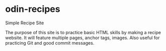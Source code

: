 # odin-recipes
Simple Recipe Site

The purpose of this site is to practice basic HTML
skills by making a recipe website. It will feature
multiple pages, anchor tags, images. Also useful for
practicing Git and good commit messages.
